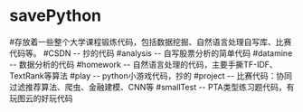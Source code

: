 # savePython
#存放着一些整个大学课程锻炼代码，包括数据挖掘、自然语言处理自写库、比赛代码等。
#CSDN -- 抄的代码
#analysis  -- 自写股票分析的简单代码
#datamine  -- 数据分析的代码
#homework  -- 自然语言处理的代码，主要手撕TF-IDF、TextRank等算法
#play      -- python小游戏代码，抄的
#project   -- 比赛代码：协同过滤推荐算法、爬虫、金融建模、CNN等
#smallTest -- PTA类型练习题代码，有玩图云的好玩代码
